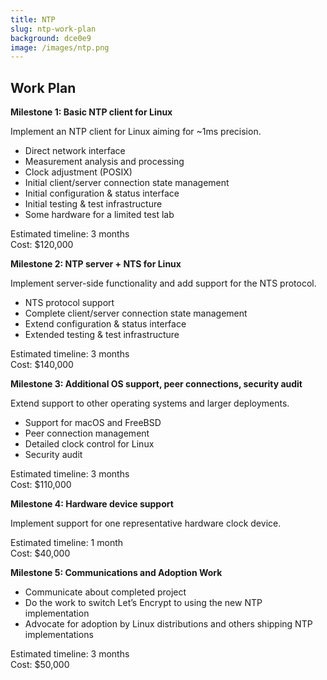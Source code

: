 ```yaml
---
title: NTP
slug: ntp-work-plan
background: dce0e9
image: /images/ntp.png
---
```


<h2>Work Plan</h2>

**Milestone 1: Basic NTP client for Linux**

Implement an NTP client for Linux aiming for \~1ms precision.

* Direct network interface
* Measurement analysis and processing
* Clock adjustment (POSIX)
* Initial client/server connection state management
* Initial configuration & status interface
* Initial testing & test infrastructure
* Some hardware for a limited test lab

Estimated timeline: 3 months  
Cost: $120,000

**Milestone 2: NTP server + NTS for Linux**

Implement server-side functionality and add support for the NTS protocol.

* NTS protocol support
* Complete client/server connection state management
* Extend configuration & status interface
* Extended testing & test infrastructure

Estimated timeline: 3 months  
Cost: $140,000

**Milestone 3: Additional OS support, peer connections, security audit**

Extend support to other operating systems and larger deployments.

* Support for macOS and FreeBSD
* Peer connection management
* Detailed clock control for Linux
* Security audit

Estimated timeline: 3 months  
Cost: $110,000

**Milestone 4: Hardware device support**

Implement support for one representative hardware clock device.

Estimated timeline: 1 month  
Cost: $40,000

**Milestone 5: Communications and Adoption Work**

* Communicate about completed project
* Do the work to switch Let’s Encrypt to using the new NTP implementation
* Advocate for adoption by Linux distributions and others shipping NTP implementations

Estimated timeline: 3 months  
Cost: $50,000
